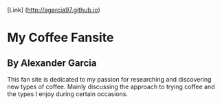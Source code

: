 [Link] (http://agarcia97.github.io)

# My Coffee Fansite
## By Alexander Garcia

This fan site is dedicated to my passion for researching and discovering new types of coffee.
Mainly discussing the approach to trying coffee and the types I enjoy during certain occasions.

